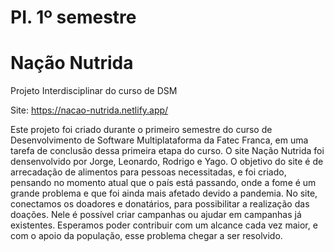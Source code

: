 # PI. 1º semestre

# Nação Nutrida
Projeto Interdisciplinar do curso de DSM

Site: https://nacao-nutrida.netlify.app/

Este projeto foi criado durante o primeiro semestre do curso de Desenvolvimento de Software Multiplataforma da Fatec Franca, em uma tarefa de conclusão dessa primeira etapa do curso.
O site Nação Nutrida foi densenvolvido por Jorge, Leonardo, Rodrigo e Yago. O objetivo do site é de arrecadação de alimentos para pessoas necessitadas, e foi criado, pensando no momento atual que o país está passando, onde a fome é um grande problema e que foi ainda mais afetado devido a pandemia. No site, conectamos os doadores e donatários, para possibilitar a realização das doações. Nele é possível criar campanhas ou ajudar em campanhas já existentes. 
Esperamos poder contribuir com um alcance cada vez maior, e com o apoio da população, esse problema chegar a ser resolvido.
